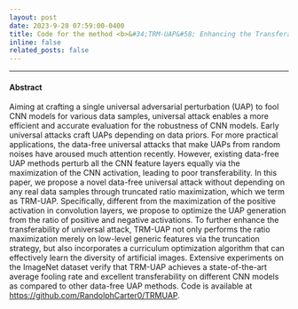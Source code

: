 ```yaml
---
layout: post
date: 2023-9-28 07:59:00-0400
title: Code for the method <b>&#34;TRM-UAP&#58; Enhancing the Transferability of Data-Free Universal Adversarial Perturbation via Truncated Ratio Maximization (ICCV2023)&#34;</b> is released!
inline: false
related_posts: false
---
```


***

#### Abstract

Aiming at crafting a single universal adversarial perturbation (UAP) to fool CNN models for various data samples, universal attack enables a more efficient and accurate evaluation for the robustness of CNN models. Early universal attacks craft UAPs depending on data priors. For more practical applications, the data-free universal attacks that make UAPs from random noises have aroused much attention recently. However, existing data-free UAP methods perturb all the CNN feature layers equally via the maximization of the CNN activation, leading to poor transferability. In this paper, we propose a novel data-free universal attack without depending on any real data samples through truncated ratio maximization, which we term as TRM-UAP. Specifically, different from the maximization of the positive activation in convolution layers, we propose to optimize the UAP generation from the ratio of positive and negative activations. To further enhance the transferability of universal attack, TRM-UAP not only performs the ratio maximization merely on low-level generic features via the truncation strategy, but also incorporates a curriculum optimization algorithm that can effectively learn the diversity of artificial images. Extensive experiments on the ImageNet dataset verify that TRM-UAP achieves a state-of-the-art average fooling rate and excellent transferability on different CNN models as compared to other data-free UAP methods. Code is available at <a href="https://github.com/RandolphCarter0/TRMUAP">https&#58;&#47;&#47;github&#46;com&#47;RandolphCarter0&#47;TRMUAP</a>.
